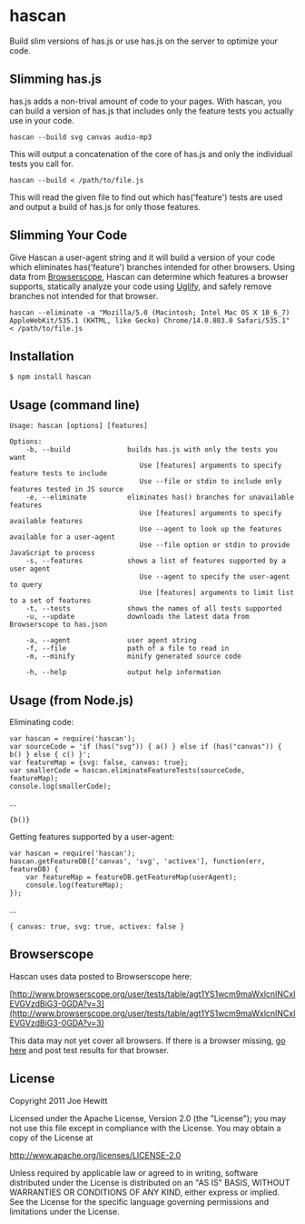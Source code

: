hascan
===========

Build slim versions of has.js or use has.js on the server to optimize your code.

Slimming has.js
---------------

has.js adds a non-trival amount of code to your pages.  With hascan, you can build a version of has.js that includes only the feature tests you actually use in your code.

    hascan --build svg canvas audio-mp3

This will output a concatenation of the core of has.js and only the individual tests you call for.

    hascan --build < /path/to/file.js

This will read the given file to find out which has('feature') tests are used and output a build of has.js for only those features.

Slimming Your Code
------------------

Give Hascan a user-agent string and it will build a version of your code which eliminates has('feature') branches intended for other browsers.  Using data from [Browserscope][], Hascan can determine which features a browser supports, statically analyze your code using [Uglify][], and safely remove branches not intended for that browser.

    hascan --eliminate -a "Mozilla/5.0 (Macintosh; Intel Mac OS X 10_6_7) AppleWebKit/535.1 (KHTML, like Gecko) Chrome/14.0.803.0 Safari/535.1" < /path/to/file.js

Installation
------------

    $ npm install hascan

Usage (command line)
-------------------

    Usage: hascan [options] [features]

    Options:
        -b, --build              builds has.js with only the tests you want
                                    Use [features] arguments to specify feature tests to include
                                    Use --file or stdin to include only features tested in JS source
        -e, --eliminate          eliminates has() branches for unavailable features
                                    Use [features] arguments to specify available features
                                    Use --agent to look up the features available for a user-agent
                                    Use --file option or stdin to provide JavaScript to process
        -s, --features           shows a list of features supported by a user agent
                                    Use --agent to specify the user-agent to query
                                    Use [features] arguments to limit list to a set of features
        -t, --tests              shows the names of all tests supported
        -u, --update             downloads the latest data from Browserscope to has.json

        -a, --agent              user agent string
        -f, --file               path of a file to read in
        -m, --minify             minify generated source code

        -h, --help               output help information     

Usage (from Node.js)
-------------------

Eliminating code:

    var hascan = require('hascan');    
    var sourceCode = 'if (has("svg")) { a() } else if (has("canvas")) { b() } else { c() }';
    var featureMap = {svg: false, canvas: true};
    var smallerCode = hascan.eliminateFeatureTests(sourceCode, featureMap);
    console.log(smallerCode);

...
    
    {b()}

        
Getting features supported by a user-agent: 

    var hascan = require('hascan');
    hascan.getFeatureDB(['canvas', 'svg', 'activex'], function(err, featureDB) {
        var featureMap = featureDB.getFeatureMap(userAgent);
        console.log(featureMap);
    });

...

    { canvas: true, svg: true, activex: false }

Browserscope
------------

Hascan uses data posted to Browserscope here:

[http://www.browserscope.org/user/tests/table/agt1YS1wcm9maWxlcnINCxIEVGVzdBiG3-0GDA?v=3](http://www.browserscope.org/user/tests/table/agt1YS1wcm9maWxlcnINCxIEVGVzdBiG3-0GDA?v=3)

This data may not yet cover all browsers. If there is a browser missing, [go here](http://joehewitt.com/has/tests/runTests.html) and post test results for that browser.

License 
-------

Copyright 2011 Joe Hewitt

Licensed under the Apache License, Version 2.0 (the "License");
you may not use this file except in compliance with the License.
You may obtain a copy of the License at
 
   http://www.apache.org/licenses/LICENSE-2.0

Unless required by applicable law or agreed to in writing, software
distributed under the License is distributed on an "AS IS" BASIS,
WITHOUT WARRANTIES OR CONDITIONS OF ANY KIND, either express or implied.
See the License for the specific language governing permissions and
limitations under the License.

[Browserscope]: http://www.browserscope.org/user/tests/table/agt1YS1wcm9maWxlcnINCxIEVGVzdBiG3-0GDA?v=3
[Uglify]: https://github.com/mishoo/UglifyJS
